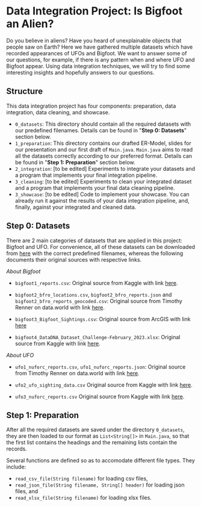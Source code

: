 # Data Integration Project: Is Bigfoot an Alien?

Do you believe in aliens? Have you heard of unexplainable objects that people saw on Earth? 
Here we have gathered multiple datasets which have recorded appearances of UFOs and Bigfoot.
We want to answer some of our questions, for example, if there is any pattern when and where
UFO and Bigfoot appear.
Using data integration techniques, we will try to find some interesting insights and 
hopefully answers to our questions.

## Structure

This data integration project has four components: preparation, data
integration, data cleaning, and showcase.

- `0_datasets`: This directory should contain all the required datasets with our predefined filenames. 
  Details can be found in "**Step 0: Datasets**" section below.
- `1_preparation`: This directory contains our drafted ER-Model, slides for our presentation
  and our first draft of `Main.java`. `Main.java` aims to read all the datasets 
  correctly according to our preferred format. Details can be found in "**Step 1: Preparation**" section below.
- `2_integration`: [to be edited] Experiments to integrate your datasets and a program that
  implements your final integration pipeline.
- `3_cleaning`: [to be edited] Experiments to clean your integrated dataset and a program that
  implements your final data cleaning pipeline.
- `3_showcase`: [to be edited] Code to implement your showcase. You can already run it against
  the results of your data integration pipeline, and, finally, against your
integrated and cleaned data.

## Step 0: Datasets

There are 2 main categories of datasets that are applied in this project: Bigfoot and UFO.
For convenience, all of these datasets can be downloaded from
[here](https://hessenbox.uni-marburg.de/dl/fiHf8BF7GjgyhXviHqyJzE/datasets.dir) with the correct predefined filenames,
whereas the following documents their original sources with respective links.

*About Bigfoot*

- `bigfoot1_reports.csv`: Original source from Kaggle with link 
[here](https://www.kaggle.com/datasets/josephvm/bigfoot-sightings-data).

- `bigfoot2_bfro_locations.csv`, `bigfoot2_bfro_reports.json` and `bigfoot2_bfro_reports_geocoded.csv`: 
Original source from Timothy Renner on data.world with link [here](https://data.world/timothyrenner/bfro-sightings-data).

- `bigfoot3_Bigfoot_Sightings.csv`: Original source from ArcGIS with link 
[here](https://hub.arcgis.com/datasets/d0afc5b29e4346cc9a4cf8e43bcaaed0_0/explore?location=32.184092%2C-115.796850%2C3.88)

- `bigfoot4_DataDNA_Dataset_Challenge-February_2023.xlsx`: Original source from Kaggle with link 
[here](https://www.kaggle.com/datasets/sridharstreaks/datadna-dataset-challenge-feb-bigfoot-sightings).

*About UFO*

- `ufo1_nuforc_reports.csv`, `ufo1_nuforc_reports.json`:
  Original source from Timothy Renner on data.world with link
  [here](https://data.world/timothyrenner/ufo-sightings).

- `ufo2_ufo_sighting_data.csv`
  Original source from Kaggle with link
  [here](https://www.kaggle.com/datasets/camnugent/ufo-sightings-around-the-world).

- `ufo3_nuforc_reports.csv`
  Original source from Kaggle with link
  [here](https://www.kaggle.com/datasets/thedevastator/uncovering-mysterious-unexplained-ufo-sightings).

## Step 1: Preparation

After all the required datasets are saved under the directory `0_datasets`, they are then loaded to our format as 
`List<String[]>` in `Main.java`, so that the first list contains the headings and the remaining lists contain the records.

Several functions are defined so as to accomodate different file types. They include: 
- `read_csv_file(String filename)` for loading csv files,
- `read_json_file(String filename, String[] header)` for loading json files, and
- `read_xlsx_file(String filename)` for loading xlsx files.
